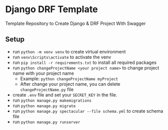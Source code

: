 # Django DRF Template

Template Repository to Create Django &amp; DRF Project With Swagger

## Setup

- run `python -m venv venv` to create virtual environment
- run `venv\Scripts\activate` to activate the venv
- run `pip install -r requirements.txt` to install all required packages
- run `python changeProjectName <your project name>` to change project name with your project name
  - Example: `python changeProjectName myProject`
  - After change your project name, you can delete `changeProjectName.py` file
- create `.env` file and set your `SECRET_KEY` in the file.
- run `python manage.py makemigrations`
- run `python manage.py migrate`
- run `python manage.py spectacular --file schema.yml` to create schema file
- run `python manage.py runserver`
